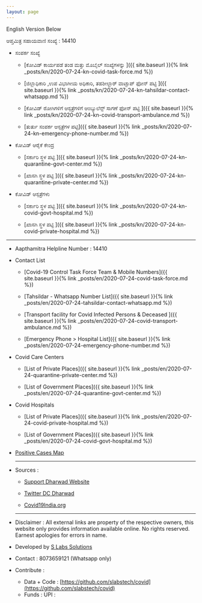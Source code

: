 ```yaml
---
layout: page
---
```



English Version Below


ಆಪ್ತಮಿತ್ರ ಸಹಾಯವಾಣಿ ಸಂಖ್ಯೆ : 14410

* ಸಂಪರ್ಕ ಸಂಖ್ಯೆ

  * [ಕೋವಿಡ್ ಕಾರ್ಯಪಡೆ ತಂಡ ಮತ್ತು ಮೊಬೈಲ್ ಸಂಖ್ಯೆಗಳನ್ನು ]({{ site.baseurl }}{% link _posts/kn/2020-07-24-kn-covid-task-force.md %})

  * [ಜಿಲ್ಲಾಧಿಕಾರಿ ,ಉಪ ವಿಭಾಗೀಯ ಅಧಿಕಾರಿ,  ತಹಶೀಲ್ದಾರ್ ವಾಟ್ಸಾಪ್ ಫೋನ್ ಪಟ್ಟಿ ]({{ site.baseurl }}{% link _posts/kn/2020-07-24-kn-tahsildar-contact-whatsapp.md  %})

  * [ಕೋವಿಡ್ ರೋಗಿಗಳಿಗೆ ಆಸ್ಪತ್ರೆಗಳಿಗೆ ಆಂಬ್ಯುಲೆನ್ಸ್ ಸಾಗಣೆ ಫೋನ್ ಪಟ್ಟಿ ]({{ site.baseurl }}{% link _posts/kn/2020-07-24-kn-covid-transport-ambulance.md  %})

  * [ತುರ್ತು ಸಂಪರ್ಕ ಆಸ್ಪತ್ರೆಗಳ ಪಟ್ಟಿ]({{ site.baseurl }}{% link _posts/kn/2020-07-24-kn-emergency-phone-number.md  %})

* ಕೋವಿಡ್ ಆರೈಕೆ ಕೇಂದ್ರ

  * [ಸರ್ಕಾರಿ ಸ್ಥಳ ಪಟ್ಟಿ ]({{ site.baseurl }}{% link _posts/kn/2020-07-24-kn-quarantine-govt-center.md  %})

  * [ಖಾಸಗಿ ಸ್ಥಳ ಪಟ್ಟಿ  ]({{ site.baseurl }}{% link _posts/kn/2020-07-24-kn-quarantine-private-center.md  %})

* ಕೋವಿಡ್ ಆಸ್ಪತ್ರೆಗಳು

  * [ಸರ್ಕಾರಿ ಸ್ಥಳ ಪಟ್ಟಿ ]({{ site.baseurl }}{% link _posts/kn/2020-07-24-kn-covid-govt-hospital.md  %})

  * [ಖಾಸಗಿ ಸ್ಥಳ ಪಟ್ಟಿ ]({{ site.baseurl }}{% link _posts/kn/2020-07-24-kn-covid-private-hospital.md  %})

------------


* Aapthamitra Helpline Number : 14410


* Contact List

  * [Covid-19 Control Task Force Team & Mobile Numbers]({{ site.baseurl }}{% link _posts/en/2020-07-24-covid-task-force.md %})  

  * [Tahsildar - Whatsapp Number List]({{ site.baseurl }}{% link _posts/en/2020-07-24-tahsildar-contact-whatsapp.md  %})

  * [Transport facility for Covid Infected Persons & Deceased ]({{ site.baseurl }}{% link _posts/en/2020-07-24-covid-transport-ambulance.md  %})

  * [Emergency Phone > Hospital List]({{ site.baseurl }}{% link _posts/en/2020-07-24-emergency-phone-number.md  %})

* Covid Care Centers
  *  [List of Private Places]({{ site.baseurl }}{% link _posts/en/2020-07-24-quarantine-private-center.md  %})

  * [List of Government Places]({{ site.baseurl }}{% link _posts/en/2020-07-24-quarantine-govt-center.md  %})


* Covid Hospitals
  * [List of Private Places]({{ site.baseurl }}{% link _posts/en/2020-07-24-covid-private-hospital.md  %})

  * [List of Government Places]({{ site.baseurl }}{% link _posts/en/2020-07-24-covid-govt-hospital.md  %})


* [Positive Cases Map](https://track.hdbrts.com/public.html)

  ------------
* Sources :
  * [Support Dharwad Website](https://www.supportdharwad.in/notification)

  * [Twitter DC Dharwad](https://twitter.com/dc_dharwad)

  * [Covid19India.org](https://Covid19India.org)

  ------------

* Disclaimer :
All external links are property of the respective owners, this website only provides information available online. No rights reserved. Earnest apologies for errors in name.


* Developed by [S Labs Solutions](https://slabs.tech)

* Contact : 8073659121 (Whatsapp only)

* Contribute :
  * Data  + Code : [https://github.com/slabstech/covid](https://github.com/slabstech/covid)
  * Funds : UPI :
